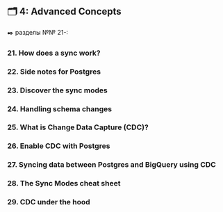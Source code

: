 ## 🗂️ 4: Advanced Concepts
✒️ разделы №№ 21-:

### 21. How does a sync work?

### 22. Side notes for Postgres

### 23. Discover the sync modes
### 24. Handling schema changes
### 25. What is Change Data Capture (CDC)?
### 26. Enable CDC with Postgres
### 27. Syncing data between Postgres and BigQuery using CDC
### 28. The Sync Modes cheat sheet
### 29. CDC under the hood
